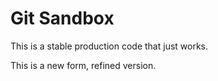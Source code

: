 # Git Sandbox

This is a stable production code that just works.

This is a new form, refined version.
